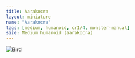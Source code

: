 ```yaml
---
title: Aarakocra
layout: miniature
name: "Aarakocra"
tags: [medium, humanoid, cr1/4, monster-manual]
size: Medium humanoid (aarakocra)
---
```



![Bird]([https://images.unsplash.com/photo-1721332149346-00e39ce5c24f?q=80&w=2672&auto=format&fit=crop&ixlib=rb-4.0.3&ixid=M3wxMjA3fDF8MHxwaG90by1wYWdlfHx8fGVufDB8fHx8fA%3D%3D](https://www.dndbeyond.com/avatars/thumbnails/7/622/420/618/636286750209394240.png))

